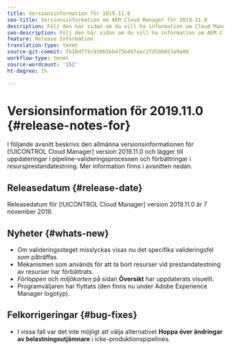 ```yaml
---
title: Versionsinformation för 2019.11.0
seo-title: Versionsinformation om AEM Cloud Manager för 2019.11.0
description: Följ den här sidan om du vill ha information om Cloud Manager version 2019.11.0.
seo-description: Följ den här sidan om du vill ha information om AEM Cloud Manager version 2019.11.0.
feature: Release Information
translation-type: tm+mt
source-git-commit: fb10d775c930b5bb475b497aac2fd59b053a9a00
workflow-type: tm+mt
source-wordcount: '152'
ht-degree: 1%

---
```


# Versionsinformation för 2019.11.0 {#release-notes-for}

I följande avsnitt beskrivs den allmänna versionsinformationen för [!UICONTROL Cloud Manager] version 2019.11.0 och lägger till uppdateringar i pipeline-valideringsprocessen och förbättringar i resursprestandatestning.
Mer information finns i avsnitten nedan.

## Releasedatum {#release-date}

Releasedatum för [!UICONTROL Cloud Manager] version 2019.11.0 är 7 november 2019.

## Nyheter {#whats-new}

* Om valideringssteget misslyckas visas nu det specifika valideringsfel som påträffas.
* Mekanismen som används för att ta bort resurser vid prestandatestning av resurser har förbättrats.
* *Förloppen* och *miljökorten* på sidan **Översikt** har uppdaterats visuellt.
* Programväljaren har flyttats (den finns nu under Adobe Experience Manager logotyp).

## Felkorrigeringar {#bug-fixes}

* I vissa fall var det inte möjligt att välja alternativet **Hoppa över ändringar av belastningsutjämnare** i icke-produktionspipelines.
